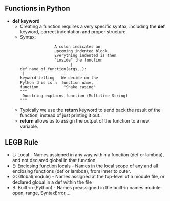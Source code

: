 ## Functions in Python

- **def keyword**
    - Creating a function requires a very specific syntax, including the **def** keyword, correct indentation and proper structure.
    - Syntax:   
        ``` 
                       A colon indicates an
                       upcoming indented block.
                       Everything indented is then
                       "inside" the function
                              |           
        def name_of_function(args..):
         |                 |  
        keyword telling   We decide on the
        Python this is a  function name, 
        function           "Snake casing"
        """
         Docstring explains function (Multiline String)
        """
        ```
    - Typically we use the **return** keyword to send back the result of the function, instead of just printing it out.
    - **return** allows us to assign the output of the function to a new variable.

## LEGB Rule

- L: Local - Names assigned in any way within a function (def or lambda), and not declared global in that function.
- E: Enclosing function locals - Names in the local scope of any and all enclosing functions (def or lambda), from inner to outer.
- G: Global(module) - Names assigned at the top-level of a module file, or declared global in a def within the file
- B: Built-in (Python) - Names preassigned in the built-in names module: open, range, SyntaxError,...